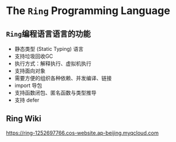 # The ```Ring``` Programming Language


## ```Ring```编程语言语言的功能

- 静态类型 (Static Typing) 语言
- 支持垃圾回收GC
- 执行方式：解释执行、虚拟机执行
- 支持面向对象
- 需要方便的组织各种依赖、并发编译、链接
- import 导包
- 支持函数闭包、匿名函数与类型推导
- 支持 defer



## Ring Wiki

https://ring-1252697766.cos-website.ap-beijing.myqcloud.com

